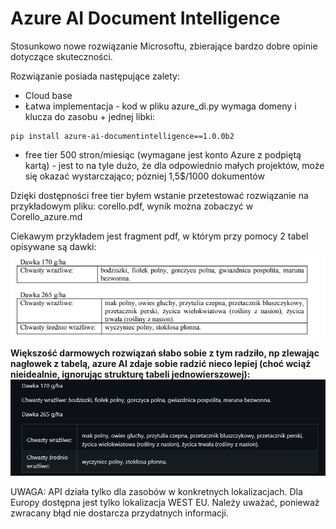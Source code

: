 # Azure AI Document Intelligence
Stosunkowo nowe rozwiązanie Microsoftu, zbierające bardzo dobre opinie dotyczące skuteczności.

Rozwiązanie posiada następujące zalety:
- Cloud base
- Łatwa implementacja - kod w pliku azure_di.py wymaga domeny i klucza do zasobu + jednej libki:
```
pip install azure-ai-documentintelligence==1.0.0b2
```
- free tier 500 stron/miesiąc (wymagane jest konto Azure z podpiętą kartą) - jest to na tyle dużo, że dla odpowiednio małych projektów, może się okazać wystarczająco; pózniej 1,5$/1000 dokumentów

Dzięki dostępności free tier byłem wstanie przetestować rozwiązanie na przykładowym pliku: corello.pdf, wynik można zobaczyć w Corello_azure.md

Ciekawym przykładem jest fragment pdf, w którym przy pomocy 2 tabel opisywane są dawki: 
![dawka pdf](dawka_pdf.png)

**Większość darmowych rozwiązań słabo sobie z tym radziło, np zlewając nagłowek z tabelą, azure AI zdaje sobie radzić nieco lepiej (choć wciąż nieidealnie, ignorując strukturę tabeli jednowierszowej):**
![dawka azure](dawka_azure.png)

UWAGA: API działa tylko dla zasobów w konkretnych lokalizacjach. Dla Europy dostępna jest tylko lokalizacja WEST EU. Należy uważać, ponieważ zwracany błąd nie dostarcza przydatnych informacji.
